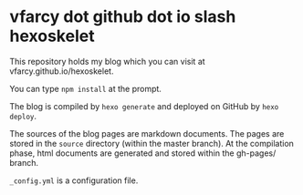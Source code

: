 
vfarcy dot github dot io slash hexoskelet
============================

This repository holds my blog which you can visit at vfarcy.github.io/hexoskelet.

You can type `npm install` at the prompt.

The blog is compiled by `hexo generate` and deployed on GitHub by `hexo deploy`. 

The sources of the blog pages are markdown documents. The pages are stored in the `source` directory (within the master branch). At the compilation phase, html documents are generated and stored within the gh-pages/ branch.

`_config.yml` is a configuration file.

